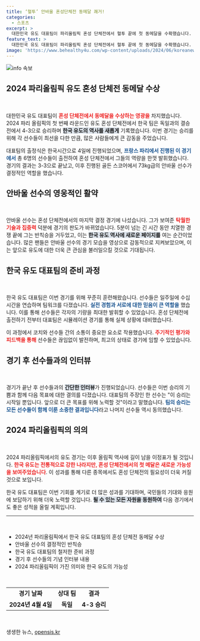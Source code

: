 ```yaml
---
title: ‘혈투’ 안바울 혼성단체전 동메달 쾌거!
categories:
  - 스포츠
excerpt: >
  대한민국 유도 대표팀이 파리올림픽 혼성 단체전에서 혈투 끝에 첫 동메달을 수확했습니다. 안바울 선수가 골든스코어에서 반칙승을 거두며 감동의 순간을 만들어냈습니다! 자세한 내용을 영상으로 확인하세요!
feature_text: >
  대한민국 유도 대표팀이 파리올림픽 혼성 단체전에서 혈투 끝에 첫 동메달을 수확했습니다. 안바울 선수가 골든스코어에서 반칙승을 거두며 감동의 순간을 만들어냈습니다! 자세한 내용을 영상으로 확인하세요!
image: 'https://www.behealthy4u.com/wp-content/uploads/2024/06/koreanews.jpg'
---
```


<p><img src="https://www.behealthy4u.com/wp-content/uploads/2024/06/koreanews.jpg" alt="info 속보" /></p>

<h2 data-ke-size="size26">2024 파리올림픽 유도 혼성 단체전 동메달 수상</h2>

<p data-ke-size="size16">&nbsp;</p>

<p>대한민국 유도 대표팀이 <b><span style="color: #ee2323;">혼성 단체전에서 동메달을 수상하는 영광을</span></b> 차지했습니다. 2024 파리 올림픽의 첫 번째 라운드인 유도 혼성 단체전에서 한국 팀은 독일과의 결승전에서 4-3으로 승리하며 <b><span style="background-color: #21538527;">한국 유도의 역사를 새롭게</span></b> 기록했습니다. 이번 경기는 승리를 위해 각 선수들이 최선을 다한 만큼, 많은 사람들에게 큰 감동을 주었습니다.</p>

<p>대표팀의 출정식은 한국시간으로 4일에 진행되었으며, <b><span style="color: #1a5490;">프랑스 파리에서 진행된 이 경기에서</span></b> 총 6명의 선수들이 출전하여 혼성 단체전에서 그들의 역량을 한껏 발휘했습니다. 경기의 결과는 3-3으로 끝났고, 이후 진행된 골든 스코어에서 73kg급의 안바울 선수가 결정적인 역할을 했습니다.</p>

<h2>안바울 선수의 영웅적인 활약</h2>

<p data-ke-size="size16">&nbsp;</p>

<p>안바울 선수는 혼성 단체전에서의 마지막 결정 경기에 나섰습니다. 그가 보여준 <b><span style="color: #ee2323;">탁월한 기술과 집중력</span></b> 덕분에 경기의 판도가 바뀌었습니다. 5분이 넘는 긴 시간 동안 치열한 경쟁 끝에 그는 반칙승을 거두었고, 이는 <b><span style="background-color: #21538527;">한국 유도 역사에 새로운 페이지를</span></b> 여는 순간이었습니다. 많은 팬들은 안바울 선수의 경기 모습을 영상으로 감동적으로 지켜보았으며, 이는 앞으로 유도에 대한 더욱 큰 관심을 불러일으킬 것으로 기대됩니다.</p>

<h2>한국 유도 대표팀의 준비 과정</h2>

<p data-ke-size="size16">&nbsp;</p>

<p>한국 유도 대표팀은 이번 경기를 위해 꾸준히 훈련해왔습니다. 선수들은 일주일에 수십 시간을 연습하며 팀워크를 다졌습니다. <b><span style="color: #1a5490;">실전 경험과 서로에 대한 믿음이 큰 역할을</span></b> 했습니다. 이를 통해 선수들은 각자의 기량을 최대한 발휘할 수 있었습니다. 혼성 단체전에 출전하기 전부터 대표팀은 시뮬레이션 경기를 통해 실제 상황에 대비했습니다.</p>

<p>이 과정에서 코치와 선수들 간의 소통이 중요한 요소로 작용했습니다. <b><span style="color: #ee2323;">주기적인 평가와 피드백을 통해</span></b> 선수들은 끊임없이 발전하며, 최고의 상태로 경기에 임할 수 있었습니다.</p>

<h2>경기 후 선수들과의 인터뷰</h2>

<p data-ke-size="size16">&nbsp;</p>

<p>경기가 끝난 후 선수들과의 <b><span style="background-color: #21538527;">간단한 인터뷰</span></b>가 진행되었습니다. 선수들은 이번 승리의 기쁨과 함께 다음 목표에 대한 결의를 다졌습니다. 대표팀의 주장인 한 선수는 "이 승리는 시작일 뿐입니다. 앞으로 더 큰 목표를 위해 노력할 것"이라고 말했습니다. <b><span style="color: #1a5490;">팀의 승리는 모든 선수들이 함께 이룬 소중한 결과입니다</span></b>라고 나머지 선수들 역시 동의했습니다.</p>

<h2>2024 파리올림픽의 의의</h2>

<p data-ke-size="size16">&nbsp;</p>

<p>2024 파리올림픽에서의 유도 경기는 이후 올림픽 역사에 길이 남을 이정표가 될 것입니다. <b><span style="color: #ee2323;">한국 유도는 전통적으로 강한 나라지만, 혼성 단체전에서의 첫 메달은 새로운 가능성을 보여주었습니다</span></b>. 이 성과를 통해 다른 종목에서도 혼성 단체전의 필요성이 더욱 커질 것으로 보입니다.</p>

<p>한국 유도 대표팀은 이번 기회를 계기로 더 많은 성과를 기대하며, 국민들의 기대와 응원에 보답하기 위해 더욱 노력할 것입니다. <b><span style="background-color: #21538527;">될 수 있는 모든 자원을 동원하여</span></b> 다음 경기에서도 좋은 성적을 올릴 계획입니다.</p>

<hr>

<p data-ke-size="size16">&nbsp;</p>

<ul>
    <li>2024년 파리올림픽에서 한국 유도 대표팀의 혼성 단체전 동메달 수상</li>
    <li>안바울 선수의 결정적인 반칙승</li>
    <li>한국 유도 대표팀의 철저한 준비 과정</li>
    <li>경기 후 선수들의 기념 인터뷰 내용</li>
    <li>2024 파리올림픽이 가진 의미와 한국 유도의 가능성</li>
</ul>

<p data-ke-size="size16">&nbsp;</p>

<table>
    <tr>
        <td style="text-align: center; height: 17px;"><b>경기 날짜</b></td>
        <td style="text-align: center; height: 17px;"><b>상대 팀</b></td>
        <td style="text-align: center; height: 17px;"><b>결과</b></td>
    </tr>
    <tr>
        <td style="text-align: center; height: 17px;"><b>2024년 4월 4일</b></td>
        <td style="text-align: center; height: 17px;"><b>독일</b></td>
        <td style="text-align: center; height: 17px;"><b>4-3 승리</b></td>
    </tr>
</table>

<p data-ke-size="size16">&nbsp;</p>
생생한 뉴스, <a href="https://opensis.kr" rel="dofollow">opensis.kr</a>


